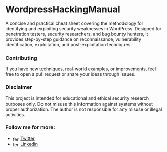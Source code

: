 # WordpressHackingManual
A concise and practical cheat sheet covering the methodology for identifying and exploiting security weaknesses in WordPress. Designed for penetration testers, security researchers, and bug bounty hunters, it provides step-by-step guidance on reconnaissance, vulnerability identification, exploitation, and post-exploitation techniques.

### Contributing
If you have new techniques, real-world examples, or improvements, feel free to open a pull request or share your ideas through issues.

### Disclaimer
This project is intended for educational and ethical security research purposes only. Do not misuse this information against systems without proper authorization. The author is not responsible for any misuse or illegal activities.

### Follow me for more: <br>
- <img align="center" src="https://raw.githubusercontent.com/rahuldkjain/github-profile-readme-generator/master/src/images/icons/Social/twitter.svg" alt="feritozner" height="15" width="20" /> <a href="https://twitter.com/feritozner" target="blank"> Twitter </a> <br>
- <img align="center" src="https://raw.githubusercontent.com/rahuldkjain/github-profile-readme-generator/master/src/images/icons/Social/linked-in-alt.svg" alt="ferit-ozner" height="15" width="20" /> <a href="https://linkedin.com/in/ferit-ozner" target="blank"> Linkedin </a> <br>
